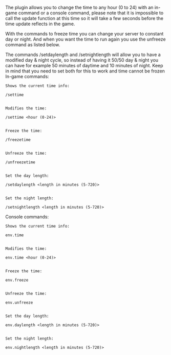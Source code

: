 The plugin allows you to change the time to any hour (0 to 24) with an in-game command or a console command, please note that it is impossible to call the update function at this time so it will take a few seconds before the time update reflects in the game.


With the commands to freeze time you can change your server to constant day or night. And when you want the time to run again you use the unfreeze command as listed below.


The commands /setdaylength and /setnightlength will allow you to have a modified day & night cycle, so instead of having it 50/50 day & night you can have for example 50 minutes of daytime and 10 minutes of night. Keep in mind that you need to set both for this to work and time cannot be frozen 
In-game commands:

````
Shows the current time info:

/settime


Modifies the time:

/settime <hour (0-24)>


Freeze the time:

/freezetime


Unfreeze the time:

/unfreezetime


Set the day length:

/setdaylength <length in minutes (5-720)>


Set the night length:

/setnightlength <length in minutes (5-720)>
````

Console commands:

````
Shows the current time info:

env.time


Modifies the time:

env.time <hour (0-24)>


Freeze the time:

env.freeze


Unfreeze the time:

env.unfreeze


Set the day length:

env.daylength <length in minutes (5-720)>


Set the night length:

env.nightlength <length in minutes (5-720)>
````